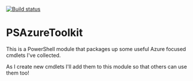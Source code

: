 [![Build status](https://ci.appveyor.com/api/projects/status/frepdlx3y0qtepd4/branch/master?svg=true)](https://ci.appveyor.com/project/rupertbenbrook/azuretoolkit/branch/master)

PSAzureToolkit
============

This is a PowerShell module that packages up some useful Azure focused cmdlets I've collected.

As I create new cmdlets I'll add them to this module so that others can use them too!

